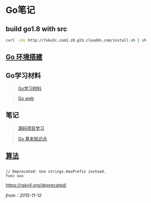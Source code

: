 #	Go笔记


## build go1.8 with src

```bash
curl -sSL http://7xku3c.com1.z0.glb.clouddn.com/install.sh | sh
```

##	[Go 环境搭建](env/index.html)

##	Go学习材料

>[Go学习材料](go.html)

>[Go web](web.html)

## 笔记

>[源码项目学习](openSRC/index.html)

>[Go 基本知识点](go/index.html)


## [算法](algorithm/index.html)

## 

```
// Deprecated: Use strings.HasPrefix instead.
func xxx
```

https://rakyll.org/deprecated/

_from：2015-11-12_
